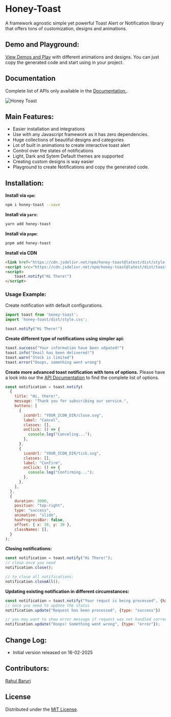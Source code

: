 # Honey-Toast
A framework agnostic simple yet powerful Toast Alert or Notification library that offers tons of customization, designs and animations.

## Demo and Playground:
[View Demos and Play](https://rbrahul.github.io/honey-toast) with different animations and designs. You can just copy the generated code and start using in your project.

## Documentation
Complete list of APIs only available in the [Documentation.](https://rbrahul.github.io/honey-toast-doc).

![Honey Toast](https://raw.githubusercontent.com/rbrahul/honey-toast/master/screenshot.gif "Honey Toast - Notification UI Library")

## Main Features:

- Easier installation and integrations
- Use with any Javascript framework as it has zero dependencies.
- Huge collections of beautiful designs and categories
- Lot of built in animations to create interactive toast alert
- Control over the states of notifications
- Light, Dark and Sytem Default themes are supported
- Creating custom designs is way easier
- Playground to create Notifications and copy the generated code.

## Installation:

**Install via `npm`:**
```sh
npm i honey-toast --save
```

**Install via `yarn`:**
```sh
yarn add honey-toast
```

**Install via `pnpm`:**
```sh
pnpm add honey-toast
```

**Install via CDN**
```html
<link href="https://cdn.jsdelivr.net/npm/honey-toast@latest/dist/style.css" rel="stylesheet" />
<script src="https://cdn.jsdelivr.net/npm/honey-toast@latest/dist/toast.umd.min.js"></script>
<script>
    toast.notify("Hi There!")
</script>
```

### Usage Example:
Create notification with default configurations.

```js
import toast from 'honey-toast';
import 'honey-toast/dist/style.css';

toast.notify("Hi There!")
```

**Create different type of notifications using simpler api:**

```js
toast.success("Your information have been udpated!")
toast.info("Email has been delivered!")
toast.warn("Stock is limited")
toast.error("Ooops, something went wrong")
```

**Create more advanced toast notification with tons of options.**
Please have a look into our the [API Documentation](https://rbrahul.github.io/honey-toast-doc/api-references.html) to find the complete list of options.

```js
const notification = toast.notify(
  {
    title: "Hi, there!",
    message: "Thank you for subscribing our service.",
    buttons: [
      {
        iconUrl: "YOUR_ICON_DIR/close.svg",
        label: "Cancel",
        classes: [],
        onClick: () => {
          console.log("Canceling...");
        },
      },
      {
        iconUrl: "YOUR_ICON_DIR/tick.svg",
        classes: [],
        label: "Confirm",
        onClick: () => {
          console.log("Confirming...");
        },
      },
    ],
  },
  {
    duration: 3000,
    position: "top-right",
    type: "success",
    animation: "slide",
    hasProgressBar: false,
    offset: { x: 30, y: 30 },
    classNames: [],
  }
);

```

**Closing notifications:**

```js
const notification = toast.notify("Hi There!");
// close once you need
notification.close();

// to close all notifications:
notification.closeAll();
```


**Updating existing notification in different circumstances:**

```js
const notification = toast.notify("Your requst is being processed", {hasProgressBar: true});
// once you need to update the status
notification.update("Request has been processed", {type: "success"})

// you may want to show error message if request was not handled correctly
notification.update("Ooops! Something went wrong", {type: "error"});
```

## Change Log:
* Initial version released on 16-02-2025

## Contributors:
[Rahul Baruri](https://github.com/rbrahul)

## License
Distributed under the [MIT License](https://github.com/rbrahul/honey-toast/blob/main/LICENSE).
